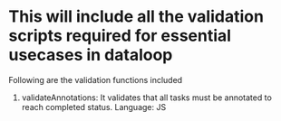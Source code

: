 # This will include all the validation scripts required for essential usecases in dataloop

Following are the validation functions included
1. validateAnnotations: It validates that all tasks must be annotated to reach completed status. Language: JS
